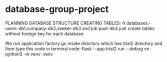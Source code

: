 # database-group-project
PLANNING DATABASE STRUCTURE
CREATING TABLES:
4 databases:-
users-db1,company-db2,seeker-db3 and job post-db4
just create tables without foreign key for each database

#to run application factory
go inside directory which has trial2 directory and then type this code in terminal
code: flask --app trial2 run --debug
ve : python3 -m venv .venv

